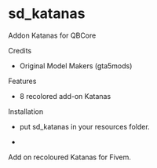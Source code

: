 # sd_katanas

Addon Katanas for QBCore

Credits
- Original Model Makers (gta5mods)
  
Features
- 8 recolored add-on Katanas

Installation
- put sd_katanas in your resources folder.

- 
Add on recoloured Katanas for Fivem.
